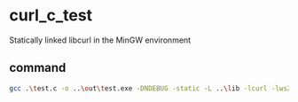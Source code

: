 # curl_c_test
Statically linked libcurl in the MinGW environment

## command

```bash
gcc .\test.c -o ..\out\test.exe -DNDEBUG -static -L ..\lib -lcurl -lws2_32 -lwinmm -lwldap32 -lbcrypt
```

